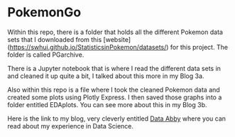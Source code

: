 # PokemonGo

Within this repo, there is a folder that holds all the different Pokemon data sets that I downloaded from this [website] (https://swhui.github.io/StatisticsinPokemon/datasets/) for this project. The folder is called PGarchive.

There is a Jupyter notebook that is where I read the different data sets in and cleaned it up quite a bit, I talked about this more in my Blog 3a.

Also within this repo is a file where I took the cleaned Pokemon data and created some plots using Plotly Express. I then saved those graphs into a folder entitled EDAplots. You can see more about this in my Blog 3b.

Here is the link to my blog, very cleverly entitled [Data Abby](https://abbywadsworth.github.io/my386blog/) where you can read about my experience in Data Science.
